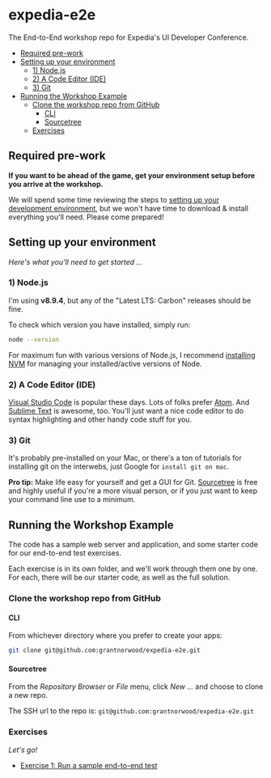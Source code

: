 # expedia-e2e
The End-to-End workshop repo for Expedia's UI Developer Conference.

<!-- TOC -->

- [Required pre-work](#required-pre-work)
- [Setting up your environment](#setting-up-your-environment)
  - [1) Node.js](#1-nodejs)
  - [2) A Code Editor (IDE)](#2-a-code-editor-ide)
  - [3) Git](#3-git)
- [Running the Workshop Example](#running-the-workshop-example)
  - [Clone the workshop repo from GitHub](#clone-the-workshop-repo-from-github)
    - [CLI](#cli)
    - [Sourcetree](#sourcetree)
  - [Exercises](#exercises)

<!-- /TOC -->

## Required pre-work

**If you want to be ahead of the game, get your environment setup before you arrive at the workshop.**

We will spend some time reviewing the steps to [setting up your development environment](#setup-your-environment), but we won't have time to download & install everything you'll need.  Please come prepared!

## Setting up your environment

_Here's what you'll need to get started ..._

### 1) Node.js

I'm using **v8.9.4**, but any of the "Latest LTS: Carbon" releases should be fine.

To check which version you have installed, simply run:

```bash
node --version
```

For maximum fun with various versions of Node.js, I recommend [installing NVM](https://github.com/creationix/nvm) for managing your installed/active versions of Node.

### 2) A Code Editor (IDE)

[Visual Studio Code](https://code.visualstudio.com/) is popular these days.  Lots of folks prefer [Atom](https://ide.atom.io/).  And [Sublime Text](https://www.sublimetext.com/) is awesome, too.  You'll just want a nice code editor to do syntax highlighting and other handy code stuff for you.

### 3) Git

It's probably pre-installed on your Mac, or there's a ton of tutorials for installing git on the interwebs, just Google for `install git on mac`.

**Pro tip:** Make life easy for yourself and get a GUI for Git.  [Sourcetree](https://www.sourcetreeapp.com/) is free and highly useful if you're a more visual person, or if you just want to keep your command line use to a minimum.

## Running the Workshop Example

The code has a sample web server and application, and some starter code for our end-to-end test exercises.

Each exercise is in its own folder, and we'll work through them one by one.  For each, there will be our starter code, as well as the full solution.

### Clone the workshop repo from GitHub

#### CLI
From whichever directory where you prefer to create your apps:

```bash
git clone git@github.com:grantnorwood/expedia-e2e.git
```

#### Sourcetree

From the _Repository Browser_ or _File_ menu, click _New ..._ and choose to clone a new repo.

The SSH url to the repo is: `git@github.com:grantnorwood/expedia-e2e.git`

### Exercises

_Let's go!_

- [Exercise 1: Run a sample end-to-end test](exercise-1)